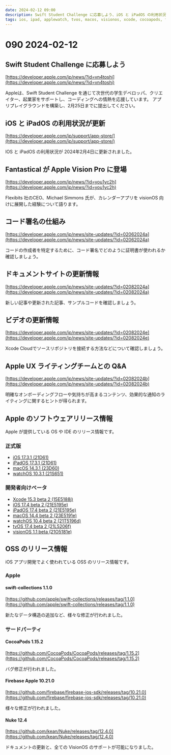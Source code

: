 ```yaml
---
date: 2024-02-12 09:00
description: Swift Student Challenge に応募しよう、iOS と iPadOS の利用状況が更新、ビデオやドキュメント情報が更新、ほか
tags: ios, ipad, applewatch, tvos, macos, visionos, xcode, cocoapods, firebase, firebase-apple, nuke
---
```

# 090 2024-02-12

## Swift Student Challenge に応募しよう

[https://developer.apple.com/jp/news/?id=vn4toshi](https://developer.apple.com/jp/news/?id=vn4toshi)

Appleは、Swift Student Challenge を通じて次世代の学生デベロッパ、クリエイター、起業家をサポートし、コーディングへの情熱を応援しています。
アプリプレイグラウンドを構築し、2月25日までに提出してください。

## iOS と iPadOS の利用状況が更新
[https://developer.apple.com/jp/support/app-store/](https://developer.apple.com/jp/support/app-store/)

lOS と iPadOS の利用状況が 2024年2月4日に更新されました。

## Fantastical が Apple Vision Pro に登場
[https://developer.apple.com/jp/news/?id=you1yc2h](https://developer.apple.com/jp/news/?id=you1yc2h)

Flexibits 社のCEO、Michael Simmons 氏が、カレンダーアプリを visionOS 向けに展開した経験について語ります。

## コード署名の仕組み
[https://developer.apple.com/jp/news/site-updates/?id=02062024a](https://developer.apple.com/jp/news/site-updates/?id=02062024a)

コードの作成者を特定するために、コード署名でどのように証明書が使われるか確認しましょう。

## ドキュメントサイトの更新情報
[https://developer.apple.com/jp/news/site-updates/?id=02082024a](https://developer.apple.com/jp/news/site-updates/?id=02082024a)

新しい記事や更新された記事、サンプルコードを確認しましょう。

## ビデオの更新情報
[https://developer.apple.com/jp/news/site-updates/?id=02082024e](https://developer.apple.com/jp/news/site-updates/?id=02082024e)

Xcode Cloudでソースリポジトリを接続する方法などについて確認しましょう。

## Apple UX ライティングチームとの Q&A
[https://developer.apple.com/jp/news/site-updates/?id=02082024b](https://developer.apple.com/jp/news/site-updates/?id=02082024b)

明確なオンボーディングフローや気持ちが高まるコンテンツ、効果的な通知のライティングに関するヒントが得られます。


## Apple のソフトウェアリリース情報

Apple が提供している OS や IDE のリリース情報です。


### 正式版

- [iOS 17.3.1 (21D61)](https://developer.apple.com/news/releases/?id=02082024d)
- [iPadOS 17.3.1 (21D61)](https://developer.apple.com/news/releases/?id=02082024c)
- [macOS 14.3.1 (23D60)](https://developer.apple.com/news/releases/?id=02082024b)
- [watchOS 10.3.1 (21S651)](https://developer.apple.com/news/releases/?id=02082024a)

### 開発者向けベータ

- [Xcode 15.3 beta 2 (15E5188j)](https://developer.apple.com/news/releases/?id=02062024h)
- [iOS 17.4 beta 2 (21E5195e)](https://developer.apple.com/news/releases/?id=02062024g)
- [iPadOS 17.4 beta 2 (21E5195e)](https://developer.apple.com/news/releases/?id=02062024f) 
- [macOS 14.4 beta 2 (23E5191e)](https://developer.apple.com/news/releases/?id=02062024e)
- [watchOS 10.4 beta 2 (21T5196d)](https://developer.apple.com/news/releases/?id=02062024b)
- [tvOS 17.4 beta 2 (21L5206f)](https://developer.apple.com/news/releases/?id=02062024d)
- [visionOS 1.1 beta (21O5181e)](https://developer.apple.com/news/releases/?id=02062024c)

## OSS のリリース情報

iOS アプリ開発でよく使われている OSS のリリース情報です。

### Apple

#### swift-collections 1.1.0

[https://github.com/apple/swift-collections/releases/tag/1.1.0](https://github.com/apple/swift-collections/releases/tag/1.1.0)

新たなデータ構造の追加など、様々な修正が行われました。

### サードパーティ

#### CocoaPods 1.15.2

[https://github.com/CocoaPods/CocoaPods/releases/tag/1.15.2](https://github.com/CocoaPods/CocoaPods/releases/tag/1.15.2)

バグ修正が行われました。

#### Firebase Apple 10.21.0

[https://github.com/firebase/firebase-ios-sdk/releases/tag/10.21.0](https://github.com/firebase/firebase-ios-sdk/releases/tag/10.21.0)

様々な修正が行われました。

#### Nuke 12.4

[https://github.com/kean/Nuke/releases/tag/12.4.0](https://github.com/kean/Nuke/releases/tag/12.4.0)

ドキュメントの更新と、全ての VisionOS のサポートが可能になりました。
